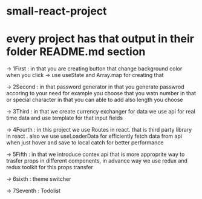 ﻿# small-react-project
# every project has that output in their folder README.md section 
-> 1First : in that you are creating button that change background color when you click
        -> use useState and Array.map for creating that

        
-> 2Second : in that password generator in that you generate passwrod accoring to your need for example you choose that you watn number in that or special character in that you can able to add also length you choose


-> 3Third : in that we create currency exchanger for data we use api for real time data and use template for that input fields


-> 4Fourth : in this project we use Routes in react. that is third party library in react . also we use useLoaderData for efficiently fetch data from api when just hover and save to local catch for better performance 

-> 5Fifth : in that we introduce contex api that is more approprite way to trasfer props in different components, in advance way we use redux and redux toolkit for this props transfer

-> 6sixth : theme switcher 

-> 7Seventh : Todolist  